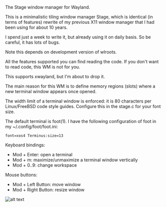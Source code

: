 The Stage window manager for Wayland.

This is a minimalistic tiling window manager Stage, which is identical (in terms of features) rewrite of my previous X11 window manager that I had been using for about 10 years.

I spend just a week to write it, but already using it on daily basis. So be careful, it has lots of bugs.

Note this depends on development version of wlroots.

All the features supported you can find reading the code. If you don't want to read code, this WM is not for you.

This supports xwayland, but I'm about to drop it.

The main reason for this WM is to define memory regions (slots) where a new terminal window appears once opened.

The width limit of a terminal window is enforced: it is 80 characters per Linux/FreeBSD code style guides. Configure this in the stage.c for your font size.

The default terminal is foot(1). I have the following configuration of foot in my ~/.config/foot/foot.ini:
```
font=xos4 Terminus:size=13
```

Keyboard bindings:
- Mod + Enter: open a terminal
- Mod + m: maximize/unmaximize a terminal window vertically
- Mod + 0..9: change workspace

Mouse buttons:
- Mod + Left Button: move window
- Mod + Right Button: resize window

![alt text](https://raw.githubusercontent.com/mdepx/stage/main/screenshots/stage.png)
